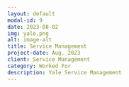 ```yaml
---
layout: default
modal-id: 9
date: 2023-08-02
img: yale.png
alt: image-alt
title: Service Management
project-date: Aug. 2023
client: Service Management
category: Worked For
description: Yale Service Management
---
```

